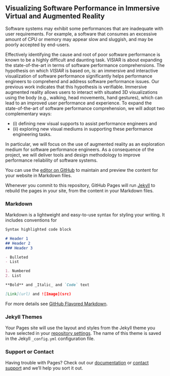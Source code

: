 ## Visualizing Software Performance in Immersive Virtual and Augmented Reality

Software systems may exhibit some performances that are inadequate with user requirements. For example, a software that consumes an excessive amount of CPU or memory may appear slow and sluggish, and may be poorly accepted by end-users. 

Effectively identifying the cause and root of poor software performance is known to be a highly difficult and daunting task.
VISIAR is about expanding the state-of-the-art in terms of software performance comprehensions. The hypothesis on which *VISIAR* is based on, is: an immersive and interactive visualization of software performance significantly helps performance engineers to comprehend and address software performance issues. Our previous work indicates that this hypothesis is verifiable. Immersive augmented reality allows users to interact with situated 3D visualizations using the body (e.g., walking, head movements, hand gestures), which can lead to an improved user performance and experience. To expand the state-of-the-art of software performance comprehension, we will adopt two complementary ways: 

- (i) defining new visual supports to assist performance engineers and 
- (ii) exploring new visual mediums in supporting these performance engineering tasks. 

In particular, we will focus on the use of augmented reality as an exploration medium for software performance engineers. As a consequence of the project, we will deliver tools and design methodology to improve performance reliability of software systems.

You can use the [editor on GitHub](https://github.com/visiar-redes/visiar-redes.github.io/edit/master/README.md) to maintain and preview the content for your website in Markdown files.

Whenever you commit to this repository, GitHub Pages will run [Jekyll](https://jekyllrb.com/) to rebuild the pages in your site, from the content in your Markdown files.

### Markdown

Markdown is a lightweight and easy-to-use syntax for styling your writing. It includes conventions for

```markdown
Syntax highlighted code block

# Header 1
## Header 2
### Header 3

- Bulleted
- List

1. Numbered
2. List

**Bold** and _Italic_ and `Code` text

[Link](url) and ![Image](src)
```

For more details see [GitHub Flavored Markdown](https://guides.github.com/features/mastering-markdown/).

### Jekyll Themes

Your Pages site will use the layout and styles from the Jekyll theme you have selected in your [repository settings](https://github.com/visiar-redes/visiar-redes.github.io/settings). The name of this theme is saved in the Jekyll `_config.yml` configuration file.

### Support or Contact

Having trouble with Pages? Check out our [documentation](https://help.github.com/categories/github-pages-basics/) or [contact support](https://github.com/contact) and we’ll help you sort it out.
